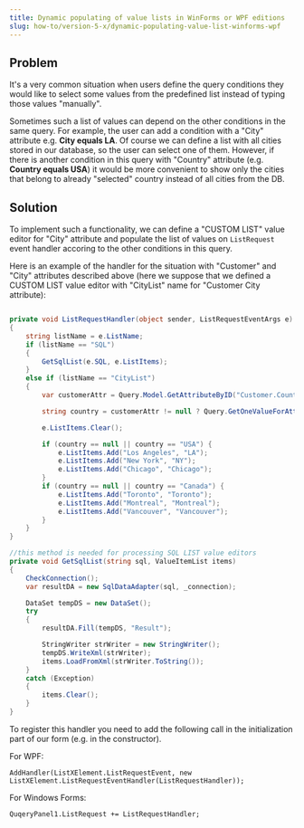 ```yaml
---
title: Dynamic populating of value lists in WinForms or WPF editions
slug: how-to/version-5-x/dynamic-populating-value-list-winforms-wpf
---
```



## Problem

It's a very common situation when users define the query conditions they would like to select some values from the predefined list instead of typing those values "manually".

Sometimes such a list of values can depend on the other conditions in the same query. For example, the user can add a condition with a "City" attribute e.g. __City equals LA__. Of course we can define a list with all cities stored in our database, so the user can select one of them. However, if there is another condition in this query with "Country" attribute (e.g. __Country equals USA__) it would be more convenient to show only the cities that belong to already "selected" country instead of all cities from the DB.

## Solution

To implement such a functionality, we can define a "CUSTOM LIST" value editor for "City" attribute and populate the list of values on `ListRequest` event handler accoring to the other conditions in this query. 

Here is an example of the handler for the situation with "Customer" and "City" attributes described above (here we suppose that we defined a CUSTOM LIST value editor with "CityList" name for "Customer City attribute):

```c#

private void ListRequestHandler(object sender, ListRequestEventArgs e)
{
	string listName = e.ListName;
	if (listName == "SQL")
	{
		GetSqlList(e.SQL, e.ListItems);
	}
	else if (listName == "CityList")
	{
		var customerAttr = Query.Model.GetAttributeByID("Customer.Country", false);

		string country = customerAttr != null ? Query.GetOneValueForAttr(customerAttr) : null;

		e.ListItems.Clear();

		if (country == null || country == "USA") {
			e.ListItems.Add("Los Angeles", "LA");
			e.ListItems.Add("New York", "NY");
			e.ListItems.Add("Chicago", "Chicago");
		}
		if (country == null || country == "Canada") {
			e.ListItems.Add("Toronto", "Toronto");
			e.ListItems.Add("Montreal", "Montreal");
			e.ListItems.Add("Vancouver", "Vancouver");
		}
	}
}

//this method is needed for processing SQL LIST value editors
private void GetSqlList(string sql, ValueItemList items)
{
	CheckConnection();
	var resultDA = new SqlDataAdapter(sql, _connection);

	DataSet tempDS = new DataSet();
	try
	{
		resultDA.Fill(tempDS, "Result");

		StringWriter strWriter = new StringWriter();
		tempDS.WriteXml(strWriter);
		items.LoadFromXml(strWriter.ToString());
	}
	catch (Exception)
	{
		items.Clear();
	}
}
```




To register this handler you need to add the following call in the initialization part of our form (e.g. in the constructor).

For WPF:

```
AddHandler(ListXElement.ListRequestEvent, new ListXElement.ListRequestEventHandler(ListRequestHandler));
```


For Windows Forms:

```
QuqeryPanel1.ListRequest += ListRequestHandler;
```